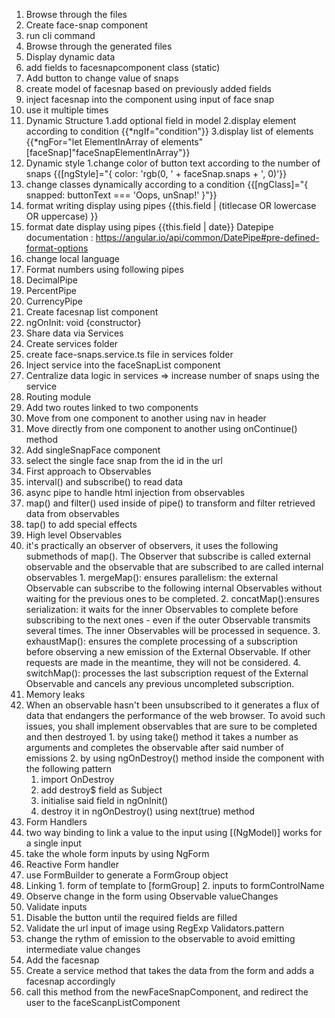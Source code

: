 1. Browse through the files
2. Create face-snap component
  1. run cli command
  2. Browse through the generated files
3. Display dynamic data
  1. add fields to facesnapcomponent class (static)
  2. Add button to change value of snaps
  3. create model of facesnap based on previously added fields  
  4. inject facesnap into the component using input of face snap
  5. use it multiple times
4. Dynamic Structure
  1.add optional field in model 
  2.display element according to condition 
    {{*ngIf="condition"}}
  3.display list of elements 
    {{*ngFor="let ElementInArray of elements" [faceSnap]"faceSnapElementInArray"}}
5. Dynamic style
  1.change color of button text according to the number of snaps
    {{[ngStyle]="{ color: 'rgb(0, ' + faceSnap.snaps + ', 0)'}}
  2. change classes dynamically according to a condition 
    {{[ngClass]="{ snapped: buttonText === 'Oops, unSnap!' }"}}
6. format writing display using pipes
  {{this.field | (titlecase OR lowercase OR uppercase) }}
7. format date display using pipes
  {{this.field | date}} 
  Datepipe documentation : https://angular.io/api/common/DatePipe#pre-defined-format-options
8. change local language
9. Format numbers using following pipes
  1. DecimalPipe 
  2. PercentPipe 
  3. CurrencyPipe 
10. Create facesnap list component
  1. ngOnInit: void {constructor}
11. Share data via Services
  1. Create services folder 
  2. create face-snaps.service.ts file in services folder
  3. Inject service into the faceSnapList component
  4. Centralize data logic in services => increase number of snaps using the service
12. Routing module
  1. Add two routes linked to two components
  2. Move from one component to another using nav in header
  3. Move directly from one component to another using onContinue() method
13. Add singleSnapFace component
  1. select the single face snap from the id in the url
14. First approach to Observables
  1. interval() and subscribe() to read data
  2. async pipe to handle html injection from observables
  3. map() and filter() used inside of pipe() to transform and filter retrieved data from observables
  4. tap() to add special effects 
15. High level Observables
  1. it's practically an observer of observers, it uses the following submethods of map(). 
  The Observer that subscribe is called external observable and the observable that are subscribed to are called internal observables
    1. mergeMap(): ensures parallelism: the external Observable can subscribe to the following internal Observables without waiting for the previous ones to be completed. 
    2. concatMap():ensures serialization: it waits for the inner Observables to complete before subscribing to the next ones - even if the outer Observable transmits several times. The inner Observables will be processed in sequence.
    3. exhaustMap(): ensures the complete processing of a subscription before observing a new emission of the External Observable. If other requests are made in the meantime, they will not be considered. 
    4. switchMap(): processes the last subscription request of the External Observable and cancels any previous uncompleted subscription.
16. Memory leaks
  1. When an observable hasn't been unsubscribed to it generates a flux of data that endangers the performance of the web browser. To avoid such issues, you shall implement observables that are sure to be completed and then destroyed
    1. by using take() method it takes a number as arguments and completes the observable after said number of emissions
    2. by using ngOnDestroy() method inside the component with the following pattern 
      1. import OnDestroy 
      2. add destroy$ field as Subject<boolean> 
      3. initialise said field in ngOnInit() 
      4. destroy it in ngOnDestroy() using next(true) method
17. Form Handlers
  1. two way binding to link a value to the input using [(NgModel)] works for a single input
  2. take the whole form inputs by using NgForm
18. Reactive Form handler
  1. use FormBuilder to generate a FormGroup object
  2. Linking 
    1. form of template to [formGroup]
    2. inputs to formControlName
  3. Observe change in the form using Observable valueChanges
19. Validate inputs
  1. Disable the button until the required fields are filled
  2. Validate the url input of image using RegExp Validators.pattern
  3. change the rythm of emission to the observable to avoid emitting intermediate value changes
20. Add the facesnap
  1. Create a service method that takes the data from the form and adds a facesnap accordingly
  2. call this method from the newFaceSnapComponent, and redirect the user to the faceScanpListComponent